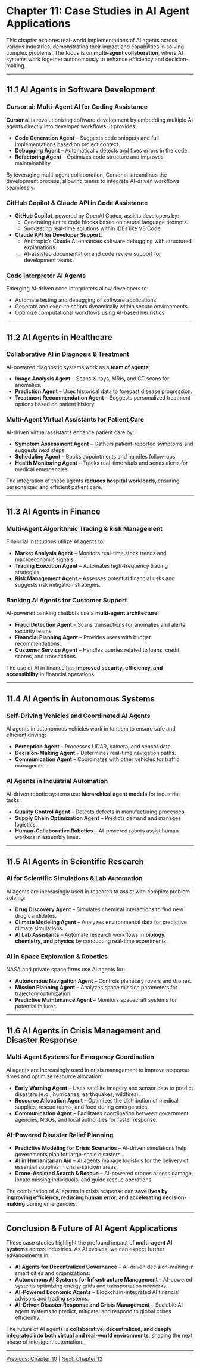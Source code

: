 # Chapter 11: Case Studies in AI Agent Applications

This chapter explores real-world implementations of AI agents across various industries, demonstrating their impact and capabilities in solving complex problems. The focus is on **multi-agent collaboration**, where AI systems work together autonomously to enhance efficiency and decision-making.

---

## **11.1 AI Agents in Software Development**

### **Cursor.ai: Multi-Agent AI for Coding Assistance**
**Cursor.ai** is revolutionizing software development by embedding multiple AI agents directly into developer workflows. It provides:
- **Code Generation Agent** – Suggests code snippets and full implementations based on project context.
- **Debugging Agent** – Automatically detects and fixes errors in the code.
- **Refactoring Agent** – Optimizes code structure and improves maintainability.

By leveraging multi-agent collaboration, Cursor.ai streamlines the development process, allowing teams to integrate AI-driven workflows seamlessly.

### **GitHub Copilot & Claude API in Code Assistance**
- **GitHub Copilot**, powered by OpenAI Codex, assists developers by:
  - Generating entire code blocks based on natural language prompts.
  - Suggesting real-time solutions within IDEs like VS Code.
- **Claude API for Developer Support**:
  - Anthropic’s Claude AI enhances software debugging with structured explanations.
  - AI-assisted documentation and code review support for development teams.

### **Code Interpreter AI Agents**
Emerging AI-driven code interpreters allow developers to:
- Automate testing and debugging of software applications.
- Generate and execute scripts dynamically within secure environments.
- Optimize computational workflows using AI-based heuristics.

---

## **11.2 AI Agents in Healthcare**

### **Collaborative AI in Diagnosis & Treatment**
AI-powered diagnostic systems work as a **team of agents**:
- **Image Analysis Agent** – Scans X-rays, MRIs, and CT scans for anomalies.
- **Prediction Agent** – Uses historical data to forecast disease progression.
- **Treatment Recommendation Agent** – Suggests personalized treatment options based on patient history.

### **Multi-Agent Virtual Assistants for Patient Care**
AI-driven virtual assistants enhance patient care by:
- **Symptom Assessment Agent** – Gathers patient-reported symptoms and suggests next steps.
- **Scheduling Agent** – Books appointments and handles follow-ups.
- **Health Monitoring Agent** – Tracks real-time vitals and sends alerts for medical emergencies.

The integration of these agents **reduces hospital workloads**, ensuring personalized and efficient patient care.

---

## **11.3 AI Agents in Finance**

### **Multi-Agent Algorithmic Trading & Risk Management**
Financial institutions utilize AI agents to:
- **Market Analysis Agent** – Monitors real-time stock trends and macroeconomic signals.
- **Trading Execution Agent** – Automates high-frequency trading strategies.
- **Risk Management Agent** – Assesses potential financial risks and suggests risk mitigation strategies.

### **Banking AI Agents for Customer Support**
AI-powered banking chatbots use a **multi-agent architecture**:
- **Fraud Detection Agent** – Scans transactions for anomalies and alerts security teams.
- **Financial Planning Agent** – Provides users with budget recommendations.
- **Customer Service Agent** – Handles queries related to loans, credit scores, and transactions.

The use of AI in finance has **improved security, efficiency, and accessibility** in financial operations.

---

## **11.4 AI Agents in Autonomous Systems**

### **Self-Driving Vehicles and Coordinated AI Agents**
AI agents in autonomous vehicles work in tandem to ensure safe and efficient driving:
- **Perception Agent** – Processes LiDAR, camera, and sensor data.
- **Decision-Making Agent** – Determines real-time navigation paths.
- **Communication Agent** – Coordinates with other vehicles for traffic management.

### **AI Agents in Industrial Automation**
AI-driven robotic systems use **hierarchical agent models** for industrial tasks:
- **Quality Control Agent** – Detects defects in manufacturing processes.
- **Supply Chain Optimization Agent** – Predicts demand and manages logistics.
- **Human-Collaborative Robotics** – AI-powered robots assist human workers in assembly lines.

---

## **11.5 AI Agents in Scientific Research**

### **AI for Scientific Simulations & Lab Automation**
AI agents are increasingly used in research to assist with complex problem-solving:
- **Drug Discovery Agent** – Simulates chemical interactions to find new drug candidates.
- **Climate Modeling Agent** – Analyzes environmental data for predictive climate simulations.
- **AI Lab Assistants** – Automate research workflows in **biology, chemistry, and physics** by conducting real-time experiments.

### **AI in Space Exploration & Robotics**
NASA and private space firms use AI agents for:
- **Autonomous Navigation Agent** – Controls planetary rovers and drones.
- **Mission Planning Agent** – Analyzes space mission parameters for trajectory optimization.
- **Predictive Maintenance Agent** – Monitors spacecraft systems for potential failures.

---

## **11.6 AI Agents in Crisis Management and Disaster Response**

### **Multi-Agent Systems for Emergency Coordination**
AI agents are increasingly used in crisis management to improve response times and optimize resource allocation:
- **Early Warning Agent** – Uses satellite imagery and sensor data to predict disasters (e.g., hurricanes, earthquakes, wildfires).
- **Resource Allocation Agent** – Optimizes the distribution of medical supplies, rescue teams, and food during emergencies.
- **Communication Agent** – Facilitates coordination between government agencies, NGOs, and local authorities for faster response.

### **AI-Powered Disaster Relief Planning**
- **Predictive Modeling for Crisis Scenarios** – AI-driven simulations help governments plan for large-scale disasters.
- **AI in Humanitarian Aid** – AI agents manage logistics for the delivery of essential supplies in crisis-stricken areas.
- **Drone-Assisted Search & Rescue** – AI-powered drones assess damage, locate missing individuals, and guide rescue operations.

The combination of AI agents in crisis response can **save lives by improving efficiency, reducing human error, and accelerating decision-making** during emergencies.

---

## **Conclusion & Future of AI Agent Applications**

These case studies highlight the profound impact of **multi-agent AI systems** across industries. As AI evolves, we can expect further advancements in:
- **AI Agents for Decentralized Governance** – AI-driven decision-making in smart cities and organizations.
- **Autonomous AI Systems for Infrastructure Management** – AI-powered systems optimizing energy grids and transportation networks.
- **AI-Powered Economic Agents** – Blockchain-integrated AI financial advisors and trading systems.
- **AI-Driven Disaster Response and Crisis Management** – Scalable AI agent systems to predict, mitigate, and respond to global crises efficiently.

The future of AI agents is **collaborative, decentralized, and deeply integrated into both virtual and real-world environments**, shaping the next phase of intelligent automation.

---

[Previous: Chapter 10](https://github.com/FrugalX/ai_agents_ebook_draft/blob/main/Chapter%2010%20Resources%20and%20Referenc.md) | [Next: Chapter 12](https://github.com/FrugalX/ai_agents_ebook_draft/blob/main/Chapter%2012%20Glossary.md)